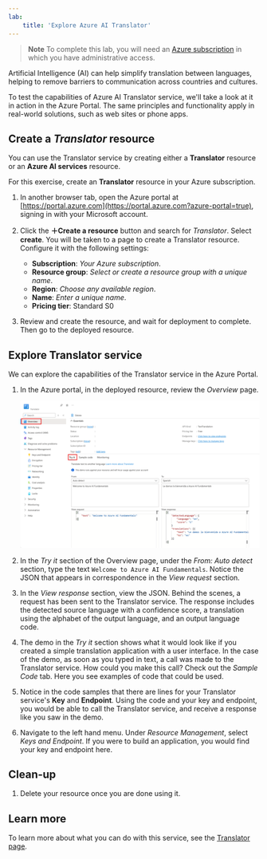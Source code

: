 ```yaml
---
lab:
    title: 'Explore Azure AI Translator'
---
```


> **Note**
> To complete this lab, you will need an [Azure subscription](https://azure.microsoft.com/free?azure-portal=true) in which you have administrative access.

Artificial Intelligence (AI) can help simplify translation between languages, helping to remove barriers to communication across countries and cultures.

To test the capabilities of Azure AI Translator service, we'll take a look at it in action in the Azure Portal. The same principles and functionality apply in real-world solutions, such as web sites or phone apps.

## Create a *Translator* resource

You can use the Translator service by creating either a **Translator** resource or an **Azure AI services** resource.

For this exercise, create an **Translator** resource in your Azure subscription.

1. In another browser tab, open the Azure portal at [https://portal.azure.com](https://portal.azure.com?azure-portal=true), signing in with your Microsoft account.

1. Click the **&#65291;Create a resource** button and search for *Translator*. Select **create**. You will be taken to a page to create a Translator resource. Configure it with the following settings:
    - **Subscription**: *Your Azure subscription*.
    - **Resource group**: *Select or create a resource group with a unique name*.
    - **Region**: *Choose any available region*.
    - **Name**: *Enter a unique name*.
    - **Pricing tier**: Standard S0

1. Review and create the resource, and wait for deployment to complete. Then go to the deployed resource.

## Explore Translator service 

We can explore the capabilities of the Translator service in the Azure Portal. 

1. In the Azure portal, in the deployed resource, review the *Overview* page.

    ![Screenshot of the overview page for the Translator resource.](media/use-translator/translator-azure-portal.png)

1. In the *Try it* section of the Overview page, under the *From: Auto detect* section, type the text `Welcome to Azure AI Fundamentals`. Notice the JSON that appears in correspondence in the *View request* section. 

1. In the *View response* section, view the JSON. Behind the scenes, a request has been sent to the Translator service. The response includes the detected source language with a confidence score, a translation using the alphabet of the output language, and an output language code. 

1. The demo in the *Try it* section shows what it would look like if you created a simple translation application with a user interface. In the case of the demo, as soon as you typed in text, a call was made to the Translator service. How could you make this call? Check out the *Sample Code* tab. Here you see examples of code that could be used.

1. Notice in the code samples that there are lines for your Translator service's **Key** and **Endpoint**. Using the code and your key and endpoint, you would be able to call the Translator service, and receive a response like you saw in the demo. 

1. Navigate to the left hand menu. Under *Resource Management*, select *Keys and Endpoint*. If you were to build an application, you would find your key and endpoint here. 

## Clean-up

1. Delete your resource once you are done using it. 

## Learn more

To learn more about what you can do with this service, see the [Translator page](https://docs.microsoft.com/azure/cognitive-services/translator/translator-overview).